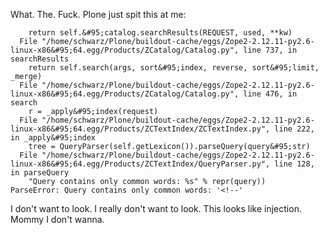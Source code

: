 <p>What. The. Fuck. Plone just spit this at me:</p>

<pre><code>    return self.&amp;#95;catalog.searchResults(REQUEST, used, **kw)
  File "/home/schwarz/Plone/buildout-cache/eggs/Zope2-2.12.11-py2.6-linux-x86&amp;#95;64.egg/Products/ZCatalog/Catalog.py", line 737, in searchResults
    return self.search(args, sort&amp;#95;index, reverse, sort&amp;#95;limit, _merge)
  File "/home/schwarz/Plone/buildout-cache/eggs/Zope2-2.12.11-py2.6-linux-x86&amp;#95;64.egg/Products/ZCatalog/Catalog.py", line 476, in search
    r = _apply&amp;#95;index(request)
  File "/home/schwarz/Plone/buildout-cache/eggs/Zope2-2.12.11-py2.6-linux-x86&amp;#95;64.egg/Products/ZCTextIndex/ZCTextIndex.py", line 222, in _apply&amp;#95;index
    tree = QueryParser(self.getLexicon()).parseQuery(query&amp;#95;str)
  File "/home/schwarz/Plone/buildout-cache/eggs/Zope2-2.12.11-py2.6-linux-x86&amp;#95;64.egg/Products/ZCTextIndex/QueryParser.py", line 128, in parseQuery
    "Query contains only common words: %s" % repr(query))
ParseError: Query contains only common words: '&lt;!--'
</code></pre>

<p>I don't want to look. I really don't want to look. This looks like injection. Mommy I don't wanna.</p>